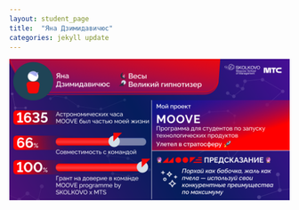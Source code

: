 ```yaml
---
layout: student_page
title:  "Яна Дзимидавичюс"
categories: jekyll update
---
```


<img class="img-fluid" src="/img/posts/Яна Дзимидавичюс.png" alt="team">
